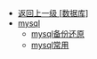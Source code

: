 - [返回上一级 [数据库]](运维/数据库/)
- [mysql](运维/数据库/mysql/)
  - [mysql备份还原](运维/数据库/mysql/mysql备份还原.md)
  - [mysql常用](运维/数据库/mysql/mysql常用.md)
